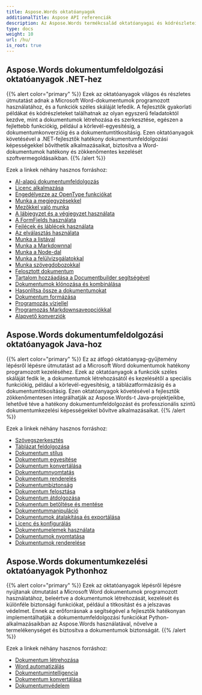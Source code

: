 ```yaml
---
title: Aspose.Words oktatóanyagok
additionalTitle: Aspose API referenciák
description: Az Aspose.Words termékcsalád oktatóanyagai és kódrészletei. Tartalmazza az Aspose.Words használatának alapvető és haladó oktatóanyagait.
type: docs
weight: 10
url: /hu/
is_root: true
---
```


## Aspose.Words dokumentumfeldolgozási oktatóanyagok .NET-hez
{{% alert color="primary" %}}
Ezek az oktatóanyagok világos és részletes útmutatást adnak a Microsoft Word-dokumentumok programozott használatához, és a funkciók széles skáláját lefedik. A fejlesztők gyakorlati példákat és kódrészleteket találhatnak az olyan egyszerű feladatoktól kezdve, mint a dokumentumok létrehozása és szerkesztése, egészen a fejlettebb funkciókig, például a körlevél-egyesítésig, a dokumentumkonverzióig és a dokumentumtitkosításig. Ezen oktatóanyagok követésével a .NET-fejlesztők hatékony dokumentumfeldolgozási képességekkel bővíthetik alkalmazásaikat, biztosítva a Word-dokumentumok hatékony és zökkenőmentes kezelését szoftvermegoldásaikban. 
{{% /alert %}}

Ezek a linkek néhány hasznos forráshoz:
- [AI-alapú dokumentumfeldolgozás](./net/ai-powered-document-processing/)
- [Licenc alkalmazása](./net/apply-license/)   
- [Engedélyezze az OpenType funkciókat](./net/enable-opentype-features/)   
- [Munka a megjegyzésekkel](./net/working-with-comments/)   
- [Mezőkkel való munka](./net/working-with-fields/)   
- [A lábjegyzet és a végjegyzet használata](./net/working-with-footnote-and-endnote/)   
- [A FormFields használata](./net/working-with-formfields/)   
- [Fejlécek és láblécek használata](./net/working-with-headers-and-footers/)   
- [Az elválasztás használata](./net/working-with-hyphenation/)   
- [Munka a listával](./net/working-with-list/)   
- [Munka a Markdownnal](./net/working-with-markdown/)   
- [Munka a Node-dal](./net/working-with-node/)   
- [Munka a felülvizsgálatokkal](./net/working-with-revisions/)   
- [Munka szövegdobozokkal](./net/working-with-textboxes/)   
- [Felosztott dokumentum](./net/split-document/)   
- [Tartalom hozzáadása a Documentbuilder segítségével](./net/add-content-using-documentbuilder/)
- [Dokumentumok klónozása és kombinálása](./net/clone-and-combine-documents/) 
- [Hasonlítsa össze a dokumentumokat](./net/compare-documents/) 
- [Dokumentum formázása](./net/document-formatting/)      
- [Programozás vízjellel](./net/programming-with-watermark/)    
- [Programozás Markdownsaveopciókkal](./net/programming-with-markdownsaveoptions/)   
- [Alapvető konverziók](./net/basic-conversions/)   

## Aspose.Words dokumentumfeldolgozási oktatóanyagok Java-hoz
{{% alert color="primary" %}}
Ez az átfogó oktatóanyag-gyűjtemény lépésről lépésre útmutatást ad a Microsoft Word dokumentumok hatékony programozott kezeléséhez. Ezek az oktatóanyagok a funkciók széles skáláját fedik le, a dokumentumok létrehozásától és kezelésétől a speciális funkciókig, például a körlevél-egyesítésig, a táblázatformázásig és a dokumentumtitkosításig. Ezen oktatóanyagok követésével a fejlesztők zökkenőmentesen integrálhatják az Aspose.Words-t Java-projektjeikbe, lehetővé téve a hatékony dokumentumfeldolgozást és professzionális szintű dokumentumkezelési képességekkel bővítve alkalmazásaikat. 
{{% /alert %}}

Ezek a linkek néhány hasznos forráshoz:
- [Szövegszerkesztés](./java/word-processing/)  
- [Táblázat feldolgozása](./java/table-processing/)
- [Dokumentum stílus](./java/document-styling/)
- [Dokumentum egyesítése](./java/document-merging/)
- [Dokumentum konvertálása](./java/document-converting/)
- [Dokumentumnyomtatás](./java/document-printing/)
- [Dokumentum renderelés](./java/document-rendering/)
- [Dokumentumbiztonság](./java/document-security/)
- [Dokumentum felosztása](./java/document-splitting/)
- [Dokumentum átdolgozása](./java/document-revision/)
- [Dokumentum betöltése és mentése](./java/document-loading-and-saving/)
- [Dokumentummanipuláció](./java/document-manipulation/)
- [Dokumentumok átalakítása és exportálása](./java/document-conversion-and-export/)
- [Licenc és konfigurálás](./java/licensing-and-configuration/)
- [Dokumentumelemek használata](./java/using-document-elements/)
- [Dokumentumok nyomtatása](./java/printing-documents/)
- [Dokumentumok renderelése](./java/rendering-documents/)

## Aspose.Words dokumentumkezelési oktatóanyagok Pythonhoz
{{% alert color="primary" %}}
Ezek az oktatóanyagok lépésről lépésre nyújtanak útmutatást a Microsoft Word dokumentumok programozott használatához, beleértve a dokumentumok létrehozását, kezelését és különféle biztonsági funkciókat, például a titkosítást és a jelszavas védelmet. Ennek az erőforrásnak a segítségével a fejlesztők hatékonyan implementálhatják a dokumentumfeldolgozási funkciókat Python-alkalmazásaikban az Aspose.Words használatával, növelve a termelékenységet és biztosítva a dokumentumok biztonságát. 
{{% /alert %}}

Ezek a linkek néhány hasznos forráshoz:
- [Dokumentum létrehozása](./python-net/document-creation/)  
- [Word automatizálás](./python-net/word-automation/)
- [Dokumentumintelligencia](./python-net/document-intelligence/)
- [Dokumentum konvertálása](./python-net/document-conversion/)
- [Dokumentumvédelem](./python-net/document-protection/)